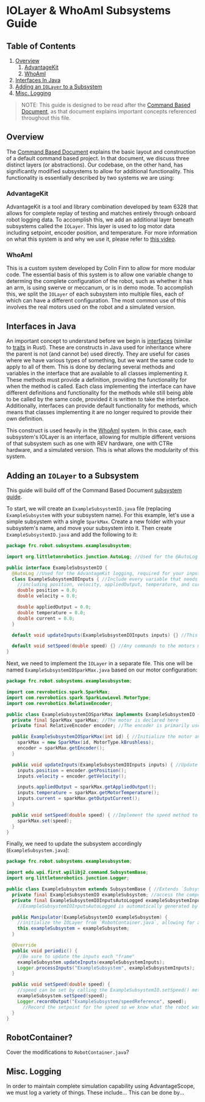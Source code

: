 # IOLayer & WhoAmI Subsystems Guide

## Table of Contents

1. [Overview](#overview)
    1. [AdvantageKit](#advantagekit)
    2. [WhoAmI](#whoami)
2. [Interfaces In Java](#interfaces-in-java)
3. [Adding an `IOLayer` to a Subsystem](#adding-an-iolayer-to-a-subsystem)
4. [Misc. Logging](#misc-logging)

> NOTE: This guide is designed to be read after the [Command Based Document](./command_based.md), as that document explains important concepts referenced throughout this file.

## Overview

The [Command Based Document](./command_based.md) explains the basic layout and construction of a default command based project. In that document, we discuss three distinct layers (or abstractions). Our codebase, on the other hand, has significantly modified subsystems to allow for additional functionality. This functionality is essentially described by two systems we are using:

### AdvantageKit

AdvantageKit is a tool and library combination developed by team 6328 that allows for complete replay of testing and matches entirely through onboard robot logging data. To accomplish this, we add an additional layer beneath subsystems called the `IOLayer`. This layer is used to log motor data including setpoint, encoder position, and temperature. For more information on what this system is and why we use it, please refer to [this video](https://www.youtube.com/watch?v=mmNJjKJG8mw).

### WhoAmI

This is a custom system developed by Colin Finn to allow for more modular code. The essential basis of this system is to allow one variable change to determing the complete configuration of the robot, such as whether it has an arm, is using swerve or meccanum, or is in demo mode. To accomplish this, we split the `IOLayer` of each subsystem into multiple files, each of which can have a different configuration. The most common use of this involves the real motors used on the robot and a simulated version.

## Interfaces in Java

An important concept to understand before we begin is [interfaces](https://www.w3schools.com/java/java_interface.asp) (similar to [traits](https://doc.rust-lang.org/book/ch10-02-traits.html) in Rust). These are constructs in Java used for inheritance where the parent is not (and cannot be) used directly. They are useful for cases where we have various types of something, but we want the same code to apply to all of them. This is done by declaring several methods and variables in the interface that are available to all classes implementing it. These methods must provide a definition, providing the functionality for when the method is called. Each class implementing the interface can have different definitions and functionality for the methods while still being able to be called by the same code, provided it is written to take the interface. Additionally, interfaces can provide default functionality for methods, which means that classes implementing it are no longer required to provide their own definition.

This construct is used heavily in the [WhoAmI](#whoami) system. In this case, each subsystem's IOLayer is an interface, allowing for multiple different versions of that subsystem such as one with REV hardware, one with CTRe hardware, and a simulated version. This is what allows the modularity of this system.

## Adding an `IOLayer` to a Subsystem

This guide will build off of the Command Based Document [subsystem guide](./command_based.md#subsystem).

To start, we will create an `ExampleSubsystemIO.java` file (replacing `ExampleSubsystem` with your subsystem name). For this example, let's use a simple subsystem with a single `SparkMax`. Create a new folder with your subsystem's name, and move your subsystem into it. Then create `ExampleSubsystemIO.java` and add the following to it:

```java
package frc.robot.subsystems.examplesubsystem;

import org.littletonrobotics.junction.AutoLog; //Used for the @AutoLog annotation

public interface ExampleSubsystemIO {
  @AutoLog //Used for the AdvantageKit logging, required for your inputs class
  class ExampleSubsystemIOInputs { //Include every variable that needs logging in IOInputs
    //including position, velocity, appliedOutput, temperature, and current for each motor
    double position = 0.0;
    double velocity = 0.0;

    double appliedOutput = 0.0;
    double temperature = 0.0;
    double current = 0.0;
  }

  default void updateInputs(ExampleSubsystemIOInputs inputs) {} //This will be called to update IOInputs

  default void setSpeed(double speed) {} //Any commands to the motors must be provided in this interface
}
```

Next, we need to implement the `IOLayer` in a separate file. This one will be named `ExampleSubsystemIOSparkMax.java` based on our motor configuration:

```java
package frc.robot.subsystems.examplesubsystem;

import com.revrobotics.spark.SparkMax;
import com.revrobotics.spark.SparkLowLevel.MotorType;
import com.revrobotics.RelativeEncoder;

public class ExampleSubsystemIOSparkMax implements ExampleSubsystemIO {
  private final SparkMax sparkMax; //The motor is declared here
  private final RelativeEncoder encoder; //The encoder is primarily used for logging data

  public ExampleSubsystemIOSparkMax(int id) { //Initialize the motor and encoder in the constructor
    sparkMax = new SparkMax(id, MotorType.kBrushless);
    encoder = sparkMax.getEncoder();
  }

  public void updateInputs(ExampleSubsystemIOInputs inputs) { //Update the inputs for logging
    inputs.position = encoder.getPosition();
    inputs.velocity = encoder.getVelocity();

    inputs.appliedOutput = sparkMax.getAppliedOutput();
    inputs.temperature = sparkMax.getMotorTemperature();
    inputs.current = sparkMax.getOutputCurrent();
  }

  public void setSpeed(double speed) { //Implement the speed method to allow for actual motor control
    sparkMax.set(speed);
  }
}
```

Finally, we need to update the subsystem accordingly (`ExampleSubsystem.java`):

```java
package frc.robot.subsystems.examplesubsystem;

import edu.wpi.first.wpilibj2.command.SubsystemBase;
import org.littletonrobotics.junction.Logger;

public class ExampleSubsystem extends SubsystemBase { //Extends `SubsystemBase` as usual
  private final ExampleSubsystemIO exampleSubsystem; //access the components such as motors through the IOLayer
  private final ExampleSubsystemIOInputsAutoLogged exampleSubsystemInputs = new ExampleSubsystemIOInputsAutoLogged();
    //ExampleSubsystemIOInputsAutoLogged is automatically generated by the @AutoLog annotation in the interface

  public Manipulator(ExampleSubsystemIO exampleSubsystem) {
    //initialize the IOLayer from `RobotContainer.java`, allowing for all configurations to be selected in one place
    this.exampleSubsystem = exampleSubsystem;
  }

  @Override
  public void periodic() {
    //Be sure to update the inputs each "frame"
    exampleSubsystem.updateInputs(exampleSubsystemInputs);
    Logger.processInputs("ExampleSubsystem", exampleSubsystemInputs);
  }

  public void setSpeed(double speed) {
    //speed can be set by calling the ExampleSubsystemIO.setSpeed() method defined in the interface
    exampleSubsystem.setSpeed(speed);
    Logger.recordOutput("ExampleSubsystem/speedReference", speed);
      //Record the setpoint for the speed so we know what the robot was trying to do
  }
}
```

## RobotContainer?

Cover the modifications to `RobotContainer.java`?

## Misc. Logging

In order to maintain complete simulation capability using AdvantageScope, we must log a variety of things. These include... This can be done by...
